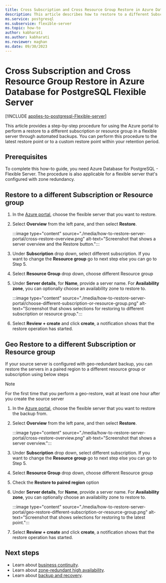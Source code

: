 ```yaml
---
title: Cross Subscription and Cross Resource Group Restore in Azure Database for  PostgreSQL - Flexible Server
description: This article describes how to restore to a different Subscription or resource group server in Azure Database for  PostgreSQL - Flexible Server using the Azure portal.
ms.service: postgresql
ms.subservice: flexible-server
ms.topic: how-to
author: kabharati
ms.author: kabharati
ms.reviewer: maghan
ms.date: 09/30/2023
---
```


# Cross Subscription and Cross Resource Group Restore in Azure Database for PostgreSQL Flexible Server

[!INCLUDE [applies-to-postgresql-Flexible-server](../includes/applies-to-postgresql-Flexible-server.md)]

This article provides a step-by-step procedure for using the Azure portal to perform a restore to a different subscription or resource group in a flexible server through automated backups. You can perform this procedure to the latest restore point or to a custom restore point within your retention period.

## Prerequisites

To complete this how-to guide, you need Azure Database for PostgreSQL - Flexible Server. The procedure is also applicable for a flexible server that's configured with zone redundancy.

## Restore to a different Subscription or Resource group


1. In the [Azure portal](https://portal.azure.com/), choose the flexible server that you want to restore.

2. Select **Overview** from the left pane, and then select **Restore**.
   
   :::image type="content" source="./media/how-to-restore-server-portal/cross-restore-overview.png" alt-text="Screenshot that shows a server overview and the Restore button.":::

3. Under **Subscription** drop down, select different subscription. If you want to change the **Resource group** go to next step else
 you can go to Step 5.

4.  Select **Resource Group** drop down, choose different Resource group 

5. Under **Server details**, for **Name**, provide a server name. For **Availability zone**, you can optionally choose an availability zone to restore to.
   
   :::image type="content" source="./media/how-to-restore-server-portal/choose-different-subscription-or-resource-group.png" alt-text="Screenshot that shows selections for restoring to different subscription or resource group.":::

6. Select **Review + create** and click **create**, a notification shows that the restore operation has started.

## Geo Restore to a different Subscription or Resource group

If your source server is configured with geo-redundant backup, you can restore the servers in a paired region to a different resource group or subscription using below steps

> [!NOTE]
> For the first time that you perform a geo-restore, wait at least one hour after you create the source server

1. In the [Azure portal](https://portal.azure.com/), choose the flexible server that you want to restore the backup from.

2. Select **Overview** from the left pane, and then select **Restore**.
   
   :::image type="content" source="./media/how-to-restore-server-portal/cross-restore-overview.png" alt-text="Screenshot that shows a server overview.":::

3. Under **Subscription** drop down, select different subscription. If you want to change the **Resource group** go to next step else
 you can go to Step 5.

4.  Select **Resource Group** drop down, choose different Resource group 

5. Check the **Restore to paired region** option

6. Under **Server details**, for **Name**, provide a server name. For **Availability zone**, you can optionally choose an availability zone to restore to.
   
   :::image type="content" source="./media/how-to-restore-server-portal/geo-restore-different-subscription-or-resource-group.png" alt-text="Screenshot that shows selections for restoring to the latest point.":::

6. Select **Review + create** and click **create**, a notification shows that the restore operation has started.




## Next steps

- Learn about [business continuity](./concepts-business-continuity.md).
- Learn about [zone-redundant high availability](./concepts-high-availability.md).
- Learn about [backup and recovery](./concepts-backup-restore.md).


